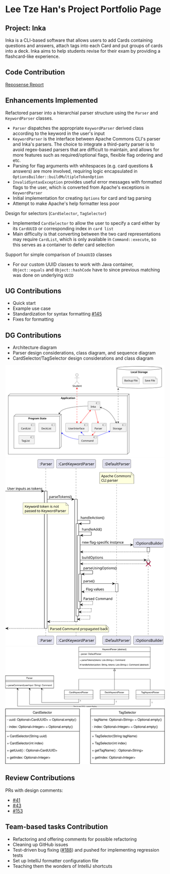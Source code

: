 # Lee Tze Han's Project Portfolio Page

## Project: Inka

Inka is a CLI-based software that allows users to add Cards containing questions and answers, attach tags into each Card and put groups of cards into a deck. Inka aims to help students revise for their exam by providing a flashcard-like experience.

## Code Contribution

[Reposense Report](https://nus-cs2113-ay2223s2.github.io/tp-dashboard/?search=&sort=groupTitle&sortWithin=title&timeframe=commit&mergegroup=&groupSelect=groupByRepos&breakdown=true&checkedFileTypes=docs~functional-code~test-code~other&since=2023-02-17&tabOpen=true&tabType=authorship&tabAuthor=ltzehan&tabRepo=AY2223S2-CS2113-F10-1%2Ftp%5Bmaster%5D&authorshipIsMergeGroup=false&authorshipFileTypes=docs~functional-code~test-code~other&authorshipIsBinaryFileTypeChecked=false&authorshipIsIgnoredFilesChecked=false)

## Enhancements Implemented

Refactored parser into a hierarchial parser structure using the `Parser` and `KeywordParser` classes.

- `Parser` dispatches the appropriate `KeywordParser` derived class according to the keyword in the user's input
- `KeywordParser` is the interface between Apache Commons CLI's parser and Inka's parsers. The choice to integrate a third-party parser is to avoid regex-based parsers that are difficult to maintain, and allows for more features such as required/optional flags, flexible flag ordering and etc.
- Parsing for flag arguments with whitespaces (e.g. card questions & answers) are more involved, requiring logic encapsulated in `OptionsBuilder::buildMultipleTokenOption`
- `InvalidSyntaxException` provides useful error messages with formatted flags to the user, which is converted from Apache's exceptions in `KeywordParser`
- Initial implementation for creating `Options` for card and tag parsing
- Attempt to make Apache's help formatter less poor

Design for selectors (`CardSelector`, `TagSelector`)

- Implemented `CardSelector` to allow the user to specify a card either by its `CardUUID` or corresponding index in `card list`
- Main difficulty is that converting between the two card representations may require `CardList`, which is only available in `Command::execute`, so this serves as a container to defer card selection

Support for simple comparison of `InkaUUID` classes
- For our custom UUID classes to work with Java container, `Object::equals` and `Object::hashCode` have to  since previous matching was done on underlying `UUID`

## UG Contributions

- Quick start
- Example use case
- Standardization for syntax formatting [#145](https://github.com/AY2223S2-CS2113-F10-1/tp/issues/145)
- Fixes for formatting

## DG Contributions

- Architecture diagram
- Parser design considerations, class diagram, and sequence diagram
- CardSelector/TagSelector design considerations and class diagram

![](../img/Architecture.svg)
![](../img/ParserSequence.svg)
![](../img/ParserClass.svg)
![](../img/SelectorClass.svg)

## Review Contributions

PRs with design comments:

- [#41](https://github.com/AY2223S2-CS2113-F10-1/tp/pull/41)
- [#43](https://github.com/AY2223S2-CS2113-F10-1/tp/pull/43)
- [#153](https://github.com/AY2223S2-CS2113-F10-1/tp/pull/153)

## Team-based tasks Contribution

- Refactoring and offering comments for possible refactoring
- Cleaning up GitHub issues
- Test-driven bug fixing ([#188](https://github.com/AY2223S2-CS2113-F10-1/tp/pull/188)) and pushed for implementing regression tests
- Set up IntelliJ formatter configuration file
- Teaching them the wonders of IntelliJ shortcuts
